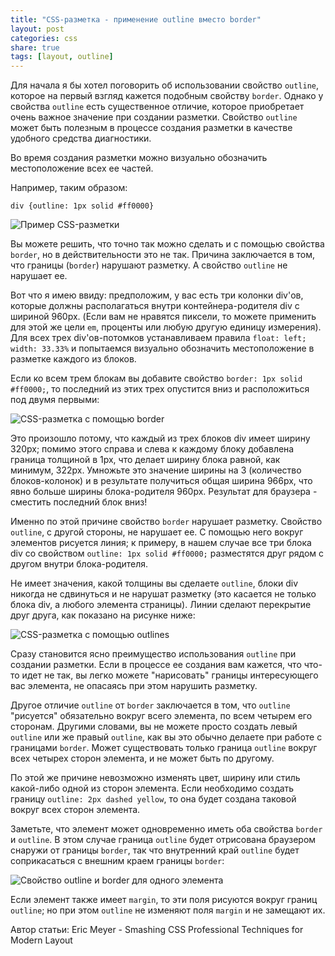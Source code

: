 ```yaml
---
title: "CSS-разметка - применение outline вместо border"
layout: post
categories: css
share: true
tags: [layout, outline]
---
```


Для начала я бы хотел поговорить об использовании свойство `outline`, которое на первый взгляд кажется подобным свойству `border`. Однако у свойства `outline` есть существенное отличие, которое приобретает очень важное значение при создании разметки. Свойство `outline` может быть полезным в процессе создания разметки в качестве удобного средства диагностики.

Во время создания разметки можно визуально обозначить местоположение всех ее частей.

Например, таким образом:

`div {outline: 1px solid #ff0000}`

![Пример CSS-разметки]({{site.url}}/images/uploads/2014/02/layout_example.jpg)

Вы можете решить, что точно так можно сделать и с помощью свойства `border`, но в действительности это не так. Причина заключается в том, что границы (`border`) нарушают разметку. А свойство `outline` не нарушает ее.

Вот что я имею ввиду: предположим, у вас есть три колонки div'ов, которые должны располагаться внутри контейнера-родителя div с шириной 960px. (Если вам не нравятся пиксели, то можете применить для этой же цели `em`, проценты или любую другую единицу измерения). Для всех трех div'ов-потомков устанавливаем правила `float: left; width: 33.33%` и попытаемся визуально обозначить местоположение в разметке каждого из блоков.

Если ко всем трем блокам вы добавите свойство `border: 1px solid #ff0000;`, то последний из этих трех опустится вниз и расположиться под двумя первыми:

![CSS-разметка с помощью border]({{site.url}}/images/uploads/2014/02/layout_with_borders.jpg)

Это произошло потому, что каждый из трех блоков div имеет ширину 320px; помимо этого справа и слева к каждому блоку добавлена граница толщиной в 1px, что делает ширину блока равной, как минимум, 322px. Умножьте это значение ширины на 3 (количество блоков-колонок) и в результате получиться общая ширина 966px, что явно больше ширины блока-родителя 960px. Результат для браузера - сместить последний блок вниз!

Именно по этой причине свойство `border` нарушает разметку. Свойство `outline`, с другой стороны, не нарушает ее. С помощью него вокруг элементов рисуется линия; к примеру, в нашем случае все три блока div со свойством `outline: 1px solid #ff0000;` разместятся друг рядом с другом внутри блока-родителя.

Не имеет значения, какой толщины вы сделаете `outline`, блоки div никогда не сдвинуться и не нарушат разметку (это касается не только блока div, а любого элемента страницы). Линии сделают перекрытие друг друга, как показано на рисунке ниже:

![CSS-разметка с помощью outlines]({{site.url}}/images/uploads/2014/02/layout_with_outlines.jpg)

Сразу становится ясно преимущество использования `outline` при создании разметки. Если в процессе ее создания вам кажется, что что-то идет не так, вы легко можете "нарисовать" границы интересующего вас элемента, не опасаясь при этом нарушить разметку.

Другое отличие `outline` от `border` заключается в том, что `outline` "рисуется" обязательно вокруг всего элемента, по всем четырем его сторонам. Другими словами, вы не можете просто создать левый `outline` или же правый `outline`, как вы это обычно делаете при работе с границами `border`. Может существовать только граница `outline` вокруг всех четырех сторон элемента, и не может быть по другому.

По этой же причине невозможно изменять цвет, ширину или стиль какой-либо одной из сторон элемента. Если необходимо создать границу `outline: 2px dashed yellow`, то она будет создана таковой вокруг всех сторон элемента.

Заметьте, что элемент может одновременно иметь оба свойства `border` и `outline`. В этом случае граница `outline` будет отрисована браузером снаружи от границы `border`, так что внутренний край `outline` будет соприкасаться с внешним краем границы `border`:

![Свойство outline и border для одного элемента]({{site.url}}/images/uploads/2014/02/outlines_with_borders.jpg)

Если элемент также имеет `margin`, то эти поля рисуются вокруг границ `outline`; но при этом `outline` не изменяют поля `margin` и не замещают их.

Автор статьи: Eric Meyer - Smashing CSS Professional Techniques for Modern Layout

 [1]: http://localhost:7788/third/wp-content/uploads/2014/02/layout_example.jpg
 [2]: http://localhost:7788/third/wp-content/uploads/2014/02/layout_with_borders.jpg
 [3]: http://localhost:7788/third/wp-content/uploads/2014/02/layout_with_outlines.jpg
 [4]: http://localhost:7788/third/wp-content/uploads/2014/02/outlines_with_borders.jpg
